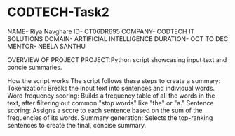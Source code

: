 # CODTECH-Task2
NAME- Riya Navghare
ID- CT06DR695
COMPANY- CODTECH IT SOLUTIONS 
DOMAIN- ARTIFICIAL INTELLIGENCE
DURATION- OCT TO DEC
MENTOR- NEELA SANTHU

OVERVIEW OF PROJECT
PROJECT:Python script showcasing input text and concie summaries.

How the script works
The script follows these steps to create a summary:
Tokenization: Breaks the input text into sentences and individual words.
Word frequency scoring: Builds a frequency table of all the words in the text, after filtering out common "stop words" like "the" or "a."
Sentence scoring: Assigns a score to each sentence based on the sum of the frequencies of its words.
Summary generation: Selects the top-ranking sentences to create the final, concise summary.
